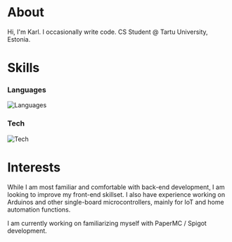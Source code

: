 # About
Hi, I'm Karl. I occasionally write code.
CS Student @ Tartu University, Estonia.

# Skills
### Languages
![Languages](https://skillicons.dev/icons?i=java,py,postgres,js,cpp)

### Tech
![Tech](https://skillicons.dev/icons?i=linux,arduino,angular)

# Interests
While I am most familiar and comfortable with back-end development, I am looking to improve my front-end skillset. I also have experience working on Arduinos and other single-board microcontrollers, mainly for IoT and home automation functions.  

I am currently working on familiarizing myself with PaperMC / Spigot development.
